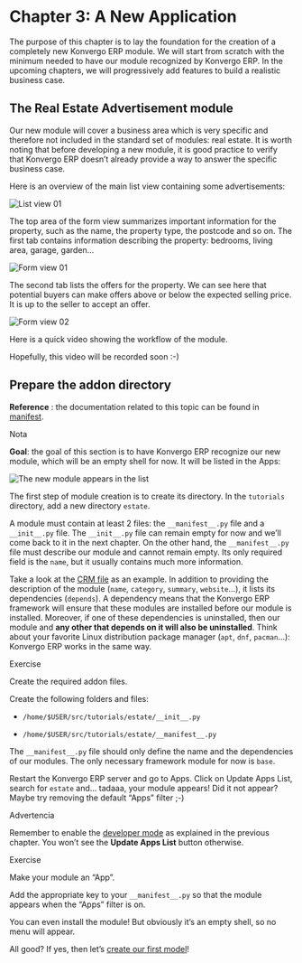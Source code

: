 # Chapter 3: A New Application

The purpose of this chapter is to lay the foundation for the creation of a
completely new Konvergo ERP module. We will start from scratch with the minimum needed
to have our module recognized by Konvergo ERP. In the upcoming chapters, we will
progressively add features to build a realistic business case.

## The Real Estate Advertisement module

Our new module will cover a business area which is very specific and therefore
not included in the standard set of modules: real estate. It is worth noting
that before developing a new module, it is good practice to verify that Konvergo ERP
doesn’t already provide a way to answer the specific business case.

Here is an overview of the main list view containing some advertisements:

![List view 01](../../../_images/overview_list_view_01.png)

The top area of the form view summarizes important information for the
property, such as the name, the property type, the postcode and so on. The
first tab contains information describing the property: bedrooms, living area,
garage, garden…

![Form view 01](../../../_images/overview_form_view_01.png)

The second tab lists the offers for the property. We can see here that
potential buyers can make offers above or below the expected selling price. It
is up to the seller to accept an offer.

![Form view 02](../../../_images/overview_form_view_02.png)

Here is a quick video showing the workflow of the module.

Hopefully, this video will be recorded soon :-)

## Prepare the addon directory

**Reference** : the documentation related to this topic can be found in
[manifest](../../reference/backend/module#reference-module-manifest).

<div class="alert alert-primary">
<p class="alert-title">
Nota</p><p><b>Goal</b>: the goal of this section is to have Konvergo ERP recognize our new module, which will
be an empty shell for now. It will be listed in the Apps:</p>
<img alt="The new module appears in the list" class="align-center" src="../../../_images/app_in_list.png"/>
</div>

The first step of module creation is to create its directory. In the
`tutorials` directory, add a new directory `estate`.

A module must contain at least 2 files: the `__manifest__.py` file and a
`__init__.py` file. The `__init__.py` file can remain empty for now and we’ll
come back to it in the next chapter. On the other hand, the `__manifest__.py`
file must describe our module and cannot remain empty. Its only required field
is the `name`, but it usually contains much more information.

Take a look at the [CRM
file](https://github.com/odoo/odoo/blob/fc92728fb2aa306bf0e01a7f9ae1cfa3c1df0e10/addons/crm/__manifest__.py#L1-L67)
as an example. In addition to providing the description of the module (`name`,
`category`, `summary`, `website`…), it lists its dependencies (`depends`). A
dependency means that the Konvergo ERP framework will ensure that these modules are
installed before our module is installed. Moreover, if one of these
dependencies is uninstalled, then our module and **any other that depends on
it will also be uninstalled**. Think about your favorite Linux distribution
package manager (`apt`, `dnf`, `pacman`…): Konvergo ERP works in the same way.

<div class="alert alert-dark">
<p class="alert-title">
Exercise</p><p>Create the required addon files.</p>
<p>Create the following folders and files:</p>
<ul>
<li><p><code>/home/$USER/src/tutorials/estate/__init__.py</code></p></li>
<li><p><code>/home/$USER/src/tutorials/estate/__manifest__.py</code></p></li>
</ul>
<p>The <code>__manifest__.py</code> file should only define the name and the dependencies of our modules.
The only necessary framework module for now is <code>base</code>.</p>
</div>

Restart the Konvergo ERP server and go to Apps. Click on Update Apps List, search for
`estate` and… tadaaa, your module appears! Did it not appear? Maybe try
removing the default “Apps” filter ;-)

<div class="alert alert-warning">
<p class="alert-title">
Advertencia</p><p>Remember to enable the <a href="../../../applications/general/developer_mode#developer-mode"><span class="std std-ref">developer mode</span></a> as explained in the previous
chapter. You won’t see the <b>Update Apps List</b> button otherwise.</p>
</div> <div class="alert alert-dark">
<p class="alert-title">
Exercise</p><p>Make your module an “App”.</p>
<p>Add the appropriate key to your <code>__manifest__.py</code> so that the module appears when the “Apps”
filter is on.</p>
</div>

You can even install the module! But obviously it’s an empty shell, so no menu
will appear.

All good? If yes, then let’s [create our first
model](04_basicmodel#tutorials-getting-started-04-basicmodel)!

